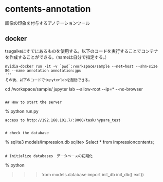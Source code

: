 # contents-annotation

画像の印象を付与するアノテーションツール

## docker

tsugaikeにすでにあるものを使用する。以下のコードを実行することでコンテナを作成することができる。(nameは自分で指定する。)
```
nvidia-docker run -it -v `pwd`:/workspace/sample --net=host --shm-size 8G --name annotation annotation:gpu
'''
その後、以下のコードでjupyterlabを起動できる。
```
cd /workspace/sample/
jupyter lab --allow-root --ip=* --no-browser
```

## How to start the server

```
% python run.py
```
access to http://192.168.101.7/:8000/task/hypara_test


# check the database
```
% sqlite3 models/impression.db
sqlite> Select * from impressioncontents;
```

# Initialize databases　データベースの初期化
```
% python
>>> from models.database import init_db
>>> init_db()
>>> exit()
```

